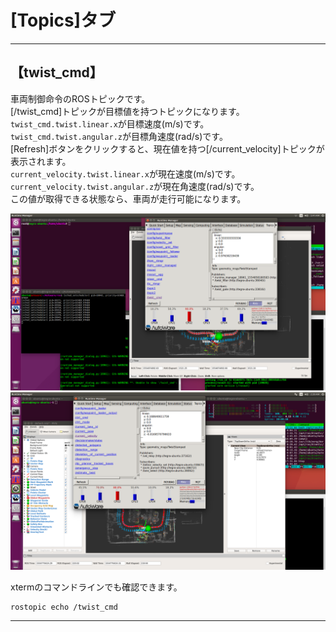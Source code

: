 # [Topics]タブ
<hr>

## 【twist_cmd】
車両制御命令のROSトピックです。<br>
[/twist_cmd]トピックが目標値を持つトピックになります。<br>
`twist_cmd.twist.linear.x`が目標速度(m/s)です。<br>
`twist_cmd.twist.angular.z`が目標角速度(rad/s)です。<br>
[Refresh]ボタンをクリックすると、現在値を持つ[/current_velocity]トピックが表示されます。<br>
`current_velocity.twist.linear.x`が現在速度(m/s)です。<br>
`current_velocity.twist.angular.z`が現在角速度(rad/s)です。<br>
この値が取得できる状態なら、車両が走行可能になります。<br>

![](./img/topics1.png)<br>
![](./img/topics2.png)<br>

xtermのコマンドラインでも確認できます。<br>
```
rostopic echo /twist_cmd
```

<hr>
